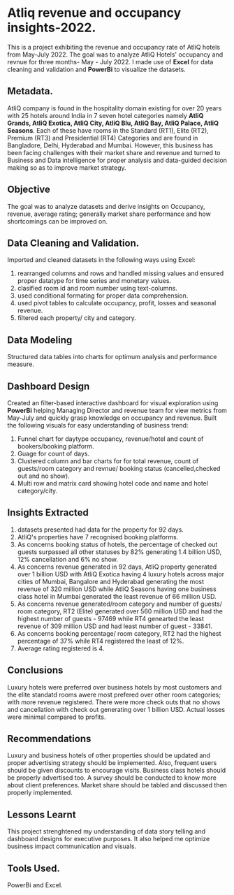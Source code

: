 # Atliq revenue and occupancy insights-2022.
This is a project exhibiting the revenue and occupancy rate of AtliQ hotels from May-July 2022.
The goal was to analyze AtliQ Hotels' occupancy and revnue for three months- May - July 2022. I made use of **Excel** for data cleaning and validation and **PowerBi** to visualize the datasets.
## Metadata.
AtliQ company is found in the hospitality domain existing for over 20 years with 25 hotels around India in 7 seven hotel categories namely **AtliQ Grands, AtliQ Exotica, AtliQ City,  AtliQ Blu, AtliQ Bay, AtliQ Palace, AtliQ Seasons**. Each of these have rooms in the Standard (RT1), Elite (RT2), Premium (RT3) and Presidential (RT4) Categories and are found in Bangladore, Delhi, Hyderabad and Mumbai. However, this business has been facing challenges with their market share and revenue and turned to Business and Data intelligence for proper analysis and data-guided decision making so as to improve market strategy.
## Objective
The goal was to analyze datasets and derive insights on Occupancy, revenue, average rating; generally market share performance and how shortcomings can be improved on.
## Data Cleaning and Validation.
Imported and cleaned datasets in the following ways using Excel:
1. rearranged columns and rows and handled missing values and ensured proper datatype for time series and monetary values.
2. clasified room id and room number using text-columns.
3. used conditional formating for proper data comprehension.
4. used pivot tables to calculate occupancy, profit, losses and seasonal revenue.
5. filtered each property/ city and category.
## Data Modeling
Structured data tables into charts for optimum analysis and performance measure. 
## Dashboard Design
 Created an filter-based interactive dashboard for visual exploration using **PowerBi** helping Managing Director and revenue team for view metrics from May-July and quickly grasp knowledge on occupancy and revenue.
 Built the following visuals for easy understanding of business trend:
 1. Funnel chart for daytype occupancy, revenue/hotel and count of bookers/booking platform.
 2. Guage for count of days.
 3. Clustered column and bar charts for for total revenue, count of guests/room category and revnue/ booking status (cancelled,checked out and no show).
 4. Multi row and matrix card showing hotel code and name and hotel category/city.
## Insights Extracted
 1. datasets presented had data for the property for 92 days.
 2. AtliQ's properties have 7 recognised booking platforms.
 3. As concerns booking status of hotels, the percentage of checked out guests surpassed all other statuses by 82% generating 1.4 billion USD, 12% cancellation and 6% no show.
 4. As concerns revenue generated in 92 days, AtliQ property generated over 1 billion USD with AtliQ Exotica having 4 luxury hotels across major cities of Mumbai, Bangalore and Hyderabad generating the most revenue of 320 million USD while AtliQ Seasons having one business class hotel in Mumbai generated the least revenue of 66 million USD.
 5. As concerns revenue generated/room category and number of guests/ room category, RT2 (Elite) generated over 560 million USD and had the highest number of guests - 97469 while RT4 genearted the least revenue of 309 million USD and had least number of guest - 33841.
 6. As concerns booking percentage/ room category, RT2 had the highest percentage of 37% while RT4 registered the least of 12%.
 7. Average rating registered is 4.
## Conclusions
Luxury hotels were preferred over business hotels by most customers and the elite standatd rooms awere most prefered over other room categories; with more revenue registered. There were more check outs that no shows and cancellation with check out generating over 1 billion USD. Actual losses were minimal compared to profits. 
## Recommendations
 Luxury and business hotels of other properties should be updated and proper advertising strategy should be implemented. Also, frequent users should be given discounts to encourage visits. Business class hotels should be properly advertised too. A survey should be conducted to know more about client preferences. Market share should be tabled and discussed then properly implemented.
 ## Lessons Learnt
 This project strenghtened my understanding of data story telling and dashboard designs for executive purposes. It also helped me optimize business impact communication and visuals.
 ## Tools Used.
 PowerBi and Excel.



